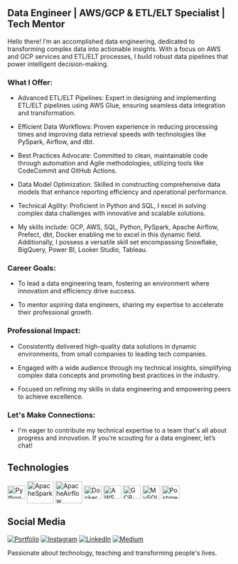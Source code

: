 ## Data Engineer | AWS/GCP & ETL/ELT Specialist | Tech Mentor

Hello there! I’m an accomplished data engineering, dedicated to transforming complex data into actionable insights. With a focus on AWS and GCP services and ETL/ELT processes, I build robust data pipelines that power intelligent decision-making.

### What I Offer:

- Advanced ETL/ELT Pipelines: Expert in designing and implementing ETL/ELT pipelines using AWS Glue, ensuring seamless data integration and transformation.

- Efficient Data Workflows: Proven experience in reducing processing times and improving data retrieval speeds with technologies like PySpark, Airflow, and dbt.

- Best Practices Advocate: Committed to clean, maintainable code through automation and Agile methodologies, utilizing tools like CodeCommit and GitHub Actions.

- Data Model Optimization: Skilled in constructing comprehensive data models that enhance reporting efficiency and operational performance.

- Technical Agility: Proficient in Python and SQL, I excel in solving complex data challenges with innovative and scalable solutions.

- My skills include: GCP, AWS, SQL, Python, PySpark, Apache Airflow, Prefect, dbt, Docker enabling me to excel in this dynamic field. Additionally, I possess a versatile skill set encompassing Snowflake, BigQuery, Power BI, Looker Studio, Tableau.

### Career Goals:

- To lead a data engineering team, fostering an environment where innovation and efficiency drive success.

- To mentor aspiring data engineers, sharing my expertise to accelerate their professional growth.

### Professional Impact:

- Consistently delivered high-quality data solutions in dynamic environments, from small companies to leading tech companies.

- Engaged with a wide audience through my technical insights, simplifying complex data concepts and promoting best practices in the industry.

- Focused on refining my skills in data engineering and empowering peers to achieve excellence.

### Let's Make Connections:

- I'm eager to contribute my technical expertise to a team that's all about progress and innovation. If you’re scouting for a data engineer, let’s chat!

## Technologies
<div style="display: inline_block">
    <img align="center" alt="Python" height="30" width="40" src="https://cdn.jsdelivr.net/gh/devicons/devicon/icons/python/python-original.svg"/>
    <img align="center" alt="ApacheSpark" height="50" width="60" src="https://cdn.jsdelivr.net/gh/devicons/devicon@latest/icons/apachespark/apachespark-original-wordmark.svg"/>
    <img align="center" alt="ApacheAirflow" height="50" width="60" src="https://cdn.jsdelivr.net/gh/devicons/devicon@latest/icons/apacheairflow/apacheairflow-original-wordmark.svg"/> 
    <img align="center" alt="Docker" height="30" width="40" src="https://cdn.jsdelivr.net/gh/devicons/devicon@latest/icons/docker/docker-original-wordmark.svg"/> 
    <img align="center" alt="AWS" height="30" width="40" src="https://cdn.jsdelivr.net/gh/devicons/devicon@latest/icons/amazonwebservices/amazonwebservices-plain-wordmark.svg"/> 
    <img align="center" alt="GCP" height="30" width="40" src="https://cdn.jsdelivr.net/gh/devicons/devicon@latest/icons/googlecloud/googlecloud-original.svg"/> 
    <img align="center" alt="MySQL" height="30" width="40" src="https://cdn.jsdelivr.net/gh/devicons/devicon/icons/mysql/mysql-original.svg"/> 
    <img align="center" alt="PostgreSQL" height="30" width="40" src="https://cdn.jsdelivr.net/gh/devicons/devicon/icons/postgresql/postgresql-original.svg"/> 
</div>

## Social Media
[![Portfolio](https://img.shields.io/badge/Portfolio-255E63?style=for-the-badge&logo=About.me&logoColor=white)](https://devpitta.github.io/) [![Instagram](https://img.shields.io/badge/Instagram-E4405F?style=for-the-badge&logo=instagram&logoColor=white)](https://www.instagram.com/oarthurpitta/) [![LinkedIn](https://img.shields.io/badge/LinkedIn-0077B5?style=for-the-badge&logo=linkedin&logoColor=white)](https://www.linkedin.com/in/pittaa/) [![Medium](https://img.shields.io/badge/Medium-12100E?style=for-the-badge&logo=medium&logoColor=white)](https://medium.com/@arthurpitta21/)

Passionate about technology, teaching and transforming people's lives.
